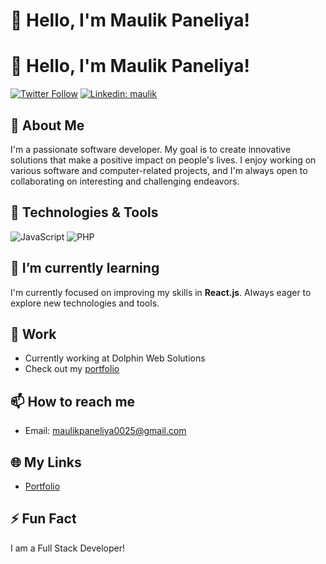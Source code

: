 # 👋 Hello, I'm Maulik Paneliya!

# 👋 Hello, I'm Maulik Paneliya!

[![Twitter Follow](https://img.shields.io/twitter/follow/your_twitter_handle?label=Follow&style=social)](https://twitter.com/i_am_maulik_)
[![Linkedin: maulik](https://img.shields.io/badge/-Maulik%20Paneliya-blue?style=flat-square&logo=Linkedin&logoColor=white&link=https://www.linkedin.com/in/maulik-paneliya-197a7b201/)](https://www.linkedin.com/in/maulik-paneliya-197a7b201/)

## 🚀 About Me

I'm a passionate software developer. My goal is to create innovative solutions that make a positive impact on people's lives. I enjoy working on various software and computer-related projects, and I'm always open to collaborating on interesting and challenging endeavors.


## 🔧 Technologies & Tools

![JavaScript](https://img.shields.io/badge/JavaScript-Tool-yellow?style=flat-square&logo=javascript)
![PHP](https://img.shields.io/badge/PHP-Tool-purple?style=flat-square&logo=php)


## 🌱 I’m currently learning

I'm currently focused on improving my skills in **React.js**. Always eager to explore new technologies and tools.


## 💼 Work

- Currently working at Dolphin Web Solutions
- Check out my [portfolio](https://maulikpaneliya.netlify.app/)

## 📫 How to reach me

- Email: maulikpaneliya0025@gmail.com

## 🌐 My Links
- [Portfolio](https://maulikpaneliya.netlify.app/)

## ⚡ Fun Fact

I am a Full Stack Developer!

